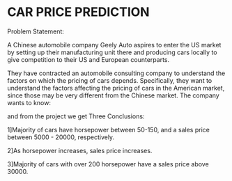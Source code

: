 # CAR PRICE PREDICTION
Problem Statement:

A Chinese automobile company Geely Auto aspires to enter the US market by setting up their manufacturing unit there and producing cars locally to give competition to their US and European counterparts.

They have contracted an automobile consulting company to understand the factors on which the pricing of cars depends. Specifically, they want to understand the factors affecting the pricing of cars in the American market, since those may be very different from the Chinese market. The company wants to know:

​and from the project we get 
Three Conclusions: 

1]Majority of cars have horsepower between 50-150, and a sales price between 5000 - 20000, respectively.

2]As horsepower increases, sales price increases.

3]Majority of cars with over 200 horsepower have a sales price above 30000.
